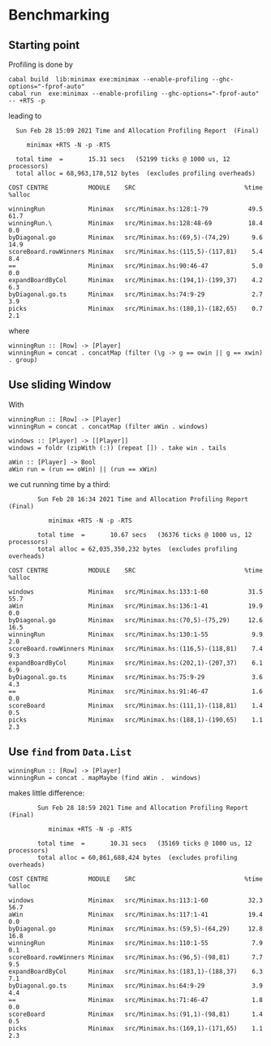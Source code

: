 # Benchmarking

## Starting point

Profiling is done by

    cabal build  lib:minimax exe:minimax --enable-profiling --ghc-options="-fprof-auto"
    cabal run  exe:minimax --enable-profiling --ghc-options="-fprof-auto"  -- +RTS -p

leading to

      Sun Feb 28 15:09 2021 Time and Allocation Profiling Report  (Final)

         minimax +RTS -N -p -RTS

      total time  =       15.31 secs   (52199 ticks @ 1000 us, 12 processors)
      total alloc = 68,963,178,512 bytes  (excludes profiling overheads)

    COST CENTRE           MODULE    SRC                              %time %alloc

    winningRun            Minimax   src/Minimax.hs:128:1-79           49.5   61.7
    winningRun.\          Minimax   src/Minimax.hs:128:48-69          18.4    0.0
    byDiagonal.go         Minimax   src/Minimax.hs:(69,5)-(74,29)      9.6   14.9
    scoreBoard.rowWinners Minimax   src/Minimax.hs:(115,5)-(117,81)    5.4    8.4
    ==                    Minimax   src/Minimax.hs:90:46-47            5.0    0.0
    expandBoardByCol      Minimax   src/Minimax.hs:(194,1)-(199,37)    4.2    6.3
    byDiagonal.go.ts      Minimax   src/Minimax.hs:74:9-29             2.7    3.9
    picks                 Minimax   src/Minimax.hs:(180,1)-(182,65)    0.7    2.1

where

    winningRun :: [Row] -> [Player]
    winningRun = concat . concatMap (filter (\g -> g == owin || g == xwin) . group)


## Use sliding Window

With

    winningRun :: [Row] -> [Player]
    winningRun = concat . concatMap (filter aWin . windows)

    windows :: [Player] -> [[Player]]
    windows = foldr (zipWith (:)) (repeat []) . take win . tails

    aWin :: [Player] -> Bool
    aWin run = (run == oWin) || (run == xWin)


we cut running time by a third:

            Sun Feb 28 16:34 2021 Time and Allocation Profiling Report  (Final)

               minimax +RTS -N -p -RTS

            total time  =       10.67 secs   (36376 ticks @ 1000 us, 12 processors)
            total alloc = 62,035,350,232 bytes  (excludes profiling overheads)

    COST CENTRE           MODULE    SRC                              %time %alloc

    windows               Minimax   src/Minimax.hs:133:1-60           31.5   55.7
    aWin                  Minimax   src/Minimax.hs:136:1-41           19.9    0.0
    byDiagonal.go         Minimax   src/Minimax.hs:(70,5)-(75,29)     12.6   16.5
    winningRun            Minimax   src/Minimax.hs:130:1-55            9.9    2.0
    scoreBoard.rowWinners Minimax   src/Minimax.hs:(116,5)-(118,81)    7.4    9.3
    expandBoardByCol      Minimax   src/Minimax.hs:(202,1)-(207,37)    6.1    6.9
    byDiagonal.go.ts      Minimax   src/Minimax.hs:75:9-29             3.6    4.3
    ==                    Minimax   src/Minimax.hs:91:46-47            1.6    0.0
    scoreBoard            Minimax   src/Minimax.hs:(111,1)-(118,81)    1.4    0.5
    picks                 Minimax   src/Minimax.hs:(188,1)-(190,65)    1.1    2.3


## Use `find`  from `Data.List`

    winningRun :: [Row] -> [Player]
    winningRun = concat . mapMaybe (find aWin .  windows)

makes little difference:

            Sun Feb 28 18:59 2021 Time and Allocation Profiling Report  (Final)

               minimax +RTS -N -p -RTS

            total time  =       10.31 secs   (35169 ticks @ 1000 us, 12 processors)
            total alloc = 60,861,688,424 bytes  (excludes profiling overheads)

    COST CENTRE           MODULE    SRC                              %time %alloc

    windows               Minimax   src/Minimax.hs:113:1-60           32.3   56.7
    aWin                  Minimax   src/Minimax.hs:117:1-41           19.4    0.0
    byDiagonal.go         Minimax   src/Minimax.hs:(59,5)-(64,29)     12.8   16.8
    winningRun            Minimax   src/Minimax.hs:110:1-55            7.9    0.1
    scoreBoard.rowWinners Minimax   src/Minimax.hs:(96,5)-(98,81)      7.7    9.5
    expandBoardByCol      Minimax   src/Minimax.hs:(183,1)-(188,37)    6.3    7.1
    byDiagonal.go.ts      Minimax   src/Minimax.hs:64:9-29             3.9    4.4
    ==                    Minimax   src/Minimax.hs:71:46-47            1.8    0.0
    scoreBoard            Minimax   src/Minimax.hs:(91,1)-(98,81)      1.4    0.5
    picks                 Minimax   src/Minimax.hs:(169,1)-(171,65)    1.1    2.3

